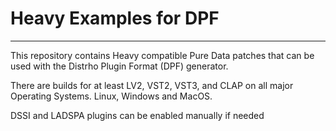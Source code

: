 # Heavy Examples for DPF
---
This repository contains Heavy compatible Pure Data patches that can be used with the Distrho Plugin Format (DPF) generator.

There are builds for at least LV2, VST2, VST3, and CLAP on all major Operating Systems. Linux, Windows and MacOS.

DSSI and LADSPA plugins can be enabled manually if needed
